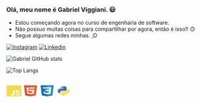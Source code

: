 ### Olá, meu nome é Gabriel Viggiani. 😃

- Estou começando agora no curso de engenharia de software.
- Não possuo muitas coisas para compartilhar por agora, então é isso!! 🙃
- Segue algumas redes minhas. ;D

[![Instagram](https://img.shields.io/badge/Instagram-E4405F?style=for-the-badge&logo=instagram&logoColor=white)](https://www.instagram.com/gabrielviggianih)
[![Linkedin](https://img.shields.io/badge/LinkedIn-0077B5?style=for-the-badge&logo=linkedin&logoColor=white)](https://www.linkedin.com/in/gabrielviggianih/)


![Gabriel GitHub stats](https://github-readme-stats-sigma-five.vercel.app/api?username=gabrielviggianih&show_icons=true&theme=dracula)

![Top Langs](https://github-readme-stats.vercel.app/api/top-langs/?username=gabrielviggianih&theme=dracula&layout=compact)


<div style="display: inline_block"><br>
  <img align="center" alt="Js" height="30" width="40" src="https://raw.githubusercontent.com/devicons/devicon/master/icons/javascript/javascript-plain.svg">
  <img align="center" alt="HTML" height="30" width="40" src="https://raw.githubusercontent.com/devicons/devicon/master/icons/html5/html5-original.svg">
  <img align="center" alt="CSS" height="30" width="40" src="https://raw.githubusercontent.com/devicons/devicon/master/icons/css3/css3-original.svg">
  <img align="center" alt="Python" height="30" width="40" src="https://raw.githubusercontent.com/devicons/devicon/master/icons/python/python-original.svg">
</div>
 
 <br>
